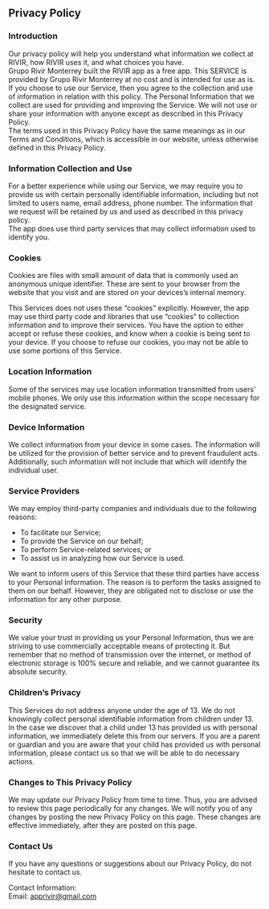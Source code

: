 Privacy Policy
----------------

### Introduction
Our privacy policy will help you understand what information we collect at RIVIR, how RIVIR uses it, and what choices you have.   
Grupo Rivir Monterrey built the RIVIR app as a free app. This SERVICE is provided by Grupo Rivir Monterrey at no cost and is intended for use as is.    
If you choose to use our Service, then you agree to the collection and use of information in  relation with this policy. The Personal Information that we collect are used for providing and improving the Service. We will not use or share your information with anyone except as described in this Privacy Policy.   
The terms used in this Privacy Policy have the same meanings as in our Terms and Conditions, which is accessible in our website, unless otherwise  defined in this Privacy Policy.    

### Information Collection and Use
For a better experience while using our Service, we may require you to provide us with certain personally identifiable information, including but not limited to users name, email address, phone number. The information that we request will be retained by us and used as described in this privacy policy.    
The app does use third party services that may collect information used to identify you.    

### Cookies
Cookies are files with small amount of data that is commonly used an anonymous unique identifier. These are sent to your browser from the website that you visit and are stored on your devices’s internal memory.    

This Services does not uses these “cookies” explicitly. However, the app may use third party code and libraries that use “cookies” to collection information and to improve their services. You have the option  to either accept or refuse these cookies, and know when a cookie is being sent to your device. If you choose to refuse our cookies, you may not be able to use some portions of this Service.    

### Location Information
Some of the services may use location information transmitted from users' mobile phones. We only use this information within the scope necessary for the designated service.    

### Device Information
We collect information from your device in some cases. The information will be utilized for the provision of better service and to prevent fraudulent acts. Additionally, such information will not include that which will identify the individual user.   

### Service Providers
We may employ third-party companies and individuals due to the following reasons:   
* To facilitate our Service;
* To provide the Service on our behalf;
* To perform Service-related services; or
* To assist us in analyzing how our Service is used.

We want to inform users of this Service that these third parties have access to your Personal Information. The reason is to perform the tasks assigned to them on our behalf. However, they are obligated not to disclose or use the information for any other purpose.   

### Security
We value your trust in providing us your Personal Information, thus we are striving to use commercially acceptable means of protecting it. But remember that no method of transmission over  the internet, or method of electronic storage is 100% secure and reliable, and we cannot guarantee its absolute security.    

### Children’s Privacy
This Services do not address anyone under the age of 13. We do not knowingly collect personal identifiable information from children under 13. In the case we discover that a child under 13 has provided us with personal information, we immediately delete this from our servers. If you  are  a  parent  or  guardian and you are aware that your child has provided us with personal information, please contact us so that we will be able to do necessary actions.   

### Changes to This Privacy Policy
We may update our Privacy Policy from time to time. Thus, you are advised to review this page periodically for any changes. We will notify you of any changes by posting the new Privacy Policy on this page. These changes are effective immediately, after they are posted on this page.    

### Contact Us
If you have any questions or suggestions about our Privacy Policy, do not hesitate to contact us.   

Contact Information:    
Email: apprivir@gmail.com
